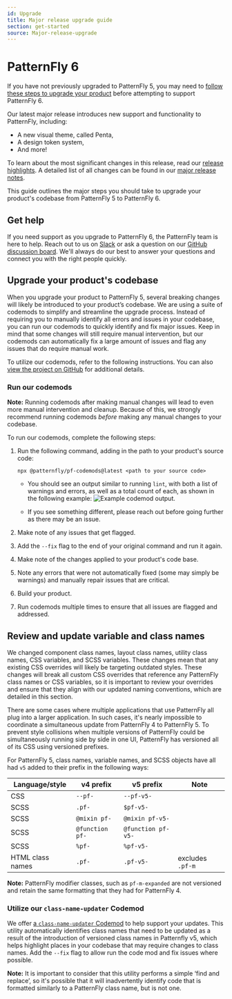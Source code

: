 ```yaml
---
id: Upgrade
title: Major release upgrade guide
section: get-started
source: Major-release-upgrade
---
```


# PatternFly 6 

If you have not previously upgraded to PatternFly 5, you may need to [follow these steps to upgrade your product](https://www.patternfly.org/get-started/upgrade) before attempting to support PatternFly 6. 

Our latest major release introduces new support and functionality to PatternFly, including: 

- A new visual theme, called Penta,
- A design token system, 
- And more!

To learn about the most significant changes in this release, read our [release highlights](/get-started/release-highlights). A detailed list of all changes can be found in our [major release notes](/get-started/upgrade/release-notes). 

This guide outlines the major steps you should take to upgrade your product's codebase from PatternFly 5 to PatternFly 6. 

## Get help 

If you need support as you upgrade to PatternFly 6, the PatternFly team is here to help. Reach out to us on [Slack](https://join.slack.com/t/patternfly/shared_invite/zt-1npmqswgk-bF2R1E2rglV8jz5DNTezMQ) or ask a question on our [GitHub discussion board](https://github.com/orgs/patternfly/discussions). We'll always do our best to answer your questions and connect you with the right people quickly. 

## Upgrade your product's codebase

When you upgrade your product to PatternFly 5, several breaking changes will likely be introduced to your product’s codebase. We are using a suite of codemods to simplify and streamline the upgrade process. Instead of requiring you to manually identify all errors and issues in your codebase, you can run our codemods to quickly identify and fix major issues. Keep in mind that some changes will still require manual intervention, but our codemods can automatically fix a large amount of issues and flag any issues that do require manual work.

To utilize our codemods, refer to the following instructions. You can also [view the project on GitHub](https://github.com/patternfly/pf-codemods/) for additional details.

###  Run our codemods

**Note:** Running codemods after making manual changes will lead to even more manual intervention and cleanup. Because of this, we strongly recommend running codemods _before_ making any manual changes to your codebase.

To run our codemods, complete the following steps:

1. Run the following command, adding in the path to your product's source code: 

    ```{
    npx @patternfly/pf-codemods@latest <path to your source code>
    ```

   * You should see an output similar to running `lint`, with both a list of warnings and errors, as well as a total count of each, as shown in the following example:
     ![Example codemod output.](./img/codemod-output.png)

   * If you see something different, please reach out before going further as there may be an issue.

2. Make note of any issues that get flagged.

3. Add the `--fix` flag to the end of your original command and run it again. 

4. Make note of the changes applied to your product's code base.

5. Note any errors that were not automatically fixed (some may simply be warnings) and manually repair issues that are critical.

6. Build your product.

7. Run codemods multiple times to ensure that all issues are flagged and addressed.

## Review and update variable and class names

We changed component class names, layout class names, utility class names, CSS variables, and SCSS variables. These changes mean that any existing CSS overrides will likely be targeting outdated styles. These changes will break all custom CSS overrides that reference any PatternFly class names or CSS variables, so it is important to review your overrides and ensure that they align with our updated naming conventions, which are detailed in this section. 

There are some cases where multiple applications that use PatternFly all plug into a larger application. In such cases, it's nearly impossible to coordinate a simultaneous update from PatternFly 4 to PatternFly 5. To prevent style collisions when multiple versions of PatternFly could be simultaneously running side by side in one UI, PatternFly has versioned all of its CSS using versioned prefixes.

For PatternFly 5, class names, variable names, and SCSS objects have all had `v5` added to their prefix in the following ways:

| Language/style | v4 prefix | v5 prefix|  Note |
| --- | ---| --- | ---  |
|  CSS |  `--pf-` |  `--pf-v5-` |
|  SCSS |  `.pf-`  | `$pf-v5-`  |
|  SCSS | `@mixin pf-`  | `@mixin pf-v5-`  |
|  SCSS | `@function pf-`  | `@function pf-v5-`  |
|  SCSS | `%pf-`  | `%pf-v5-`  |
| HTML class names  | `.pf-`  |  `.pf-v5-`  | excludes `.pf-m ` |

**Note:** PatternFly modifier classes, such as `pf-m-expanded` are not versioned and retain the same formatting that they had for PatternFly 4. 

### Utilize our `class-name-updater` Codemod

We offer [a `class-name-updater` Codemod](https://github.com/patternfly/pf-codemods/tree/main/packages/class-name-updater) to help support your updates. This utility automatically identifies class names that need to be updated as a result of the introduction of versioned class names in Patternfly v5, which helps highlight places in your codebase that may require changes to class names. Add the `--fix` flag to allow run the code mod and fix issues where possible. 

**Note:** It is important to consider that this utility performs a simple ‘find and replace’, so it's possible that it will inadvertently identify code that is formatted similarly to a PatternFly class name, but is not one.
